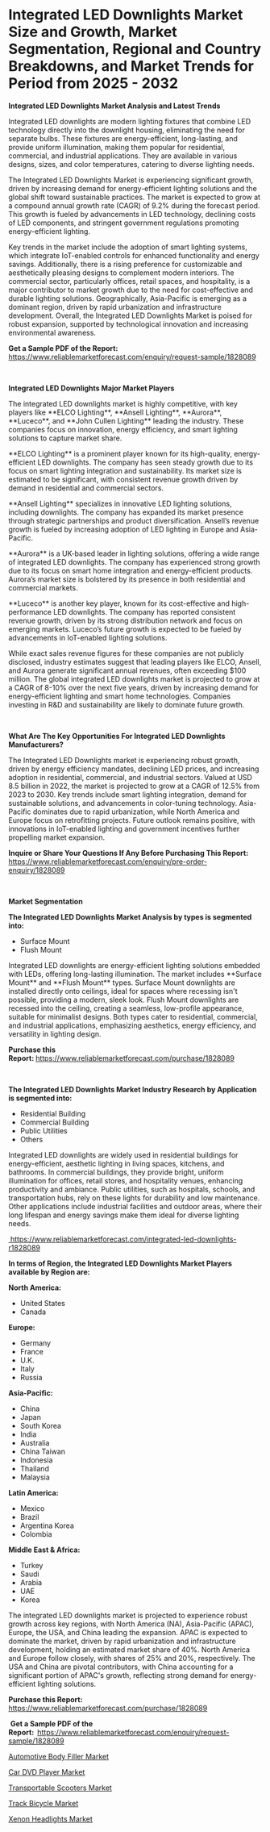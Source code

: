 <p><h1>Integrated LED Downlights Market Size and Growth, Market Segmentation, Regional and Country Breakdowns, and Market Trends for Period from 2025 -  2032</h1></p><p><strong>Integrated LED Downlights Market Analysis and Latest Trends</strong></p>
<p><p>Integrated LED downlights are modern lighting fixtures that combine LED technology directly into the downlight housing, eliminating the need for separate bulbs. These fixtures are energy-efficient, long-lasting, and provide uniform illumination, making them popular for residential, commercial, and industrial applications. They are available in various designs, sizes, and color temperatures, catering to diverse lighting needs.</p><p>The Integrated LED Downlights Market is experiencing significant growth, driven by increasing demand for energy-efficient lighting solutions and the global shift toward sustainable practices. The market is expected to grow at a compound annual growth rate (CAGR) of 9.2% during the forecast period. This growth is fueled by advancements in LED technology, declining costs of LED components, and stringent government regulations promoting energy-efficient lighting.</p><p>Key trends in the market include the adoption of smart lighting systems, which integrate IoT-enabled controls for enhanced functionality and energy savings. Additionally, there is a rising preference for customizable and aesthetically pleasing designs to complement modern interiors. The commercial sector, particularly offices, retail spaces, and hospitality, is a major contributor to market growth due to the need for cost-effective and durable lighting solutions. Geographically, Asia-Pacific is emerging as a dominant region, driven by rapid urbanization and infrastructure development. Overall, the Integrated LED Downlights Market is poised for robust expansion, supported by technological innovation and increasing environmental awareness.</p></p>
<p><strong>Get a Sample PDF of the Report:&nbsp;</strong> <a href="https://www.reliablemarketforecast.com/enquiry/request-sample/1828089?utm_campaign=1110&utm_medium=2&utm_source=Github&utm_content=ia&utm_term=22012025&utm_id=integrated-led-downlights">https://www.reliablemarketforecast.com/enquiry/request-sample/1828089</a></p>
<p>&nbsp;</p>
<p><strong>Integrated LED Downlights Major Market Players</strong></p>
<p><p>The integrated LED downlights market is highly competitive, with key players like **ELCO Lighting**, **Ansell Lighting**, **Aurora**, **Luceco**, and **John Cullen Lighting** leading the industry. These companies focus on innovation, energy efficiency, and smart lighting solutions to capture market share.</p><p>**ELCO Lighting** is a prominent player known for its high-quality, energy-efficient LED downlights. The company has seen steady growth due to its focus on smart lighting integration and sustainability. Its market size is estimated to be significant, with consistent revenue growth driven by demand in residential and commercial sectors.</p><p>**Ansell Lighting** specializes in innovative LED lighting solutions, including downlights. The company has expanded its market presence through strategic partnerships and product diversification. Ansell’s revenue growth is fueled by increasing adoption of LED lighting in Europe and Asia-Pacific.</p><p>**Aurora** is a UK-based leader in lighting solutions, offering a wide range of integrated LED downlights. The company has experienced strong growth due to its focus on smart home integration and energy-efficient products. Aurora’s market size is bolstered by its presence in both residential and commercial markets.</p><p>**Luceco** is another key player, known for its cost-effective and high-performance LED downlights. The company has reported consistent revenue growth, driven by its strong distribution network and focus on emerging markets. Luceco’s future growth is expected to be fueled by advancements in IoT-enabled lighting solutions.</p><p>While exact sales revenue figures for these companies are not publicly disclosed, industry estimates suggest that leading players like ELCO, Ansell, and Aurora generate significant annual revenues, often exceeding $100 million. The global integrated LED downlights market is projected to grow at a CAGR of 8-10% over the next five years, driven by increasing demand for energy-efficient lighting and smart home technologies. Companies investing in R&D and sustainability are likely to dominate future growth.</p></p>
<p>&nbsp;</p>
<p><strong>What Are The Key Opportunities For Integrated LED Downlights Manufacturers?</strong></p>
<p><p>The Integrated LED Downlights market is experiencing robust growth, driven by energy efficiency mandates, declining LED prices, and increasing adoption in residential, commercial, and industrial sectors. Valued at USD 8.5 billion in 2022, the market is projected to grow at a CAGR of 12.5% from 2023 to 2030. Key trends include smart lighting integration, demand for sustainable solutions, and advancements in color-tuning technology. Asia-Pacific dominates due to rapid urbanization, while North America and Europe focus on retrofitting projects. Future outlook remains positive, with innovations in IoT-enabled lighting and government incentives further propelling market expansion.</p></p>
<p><strong>Inquire or Share Your Questions If Any Before Purchasing This Report:</strong> <a href="https://www.reliablemarketforecast.com/enquiry/pre-order-enquiry/1828089?utm_campaign=1110&utm_medium=2&utm_source=Github&utm_content=ia&utm_term=22012025&utm_id=integrated-led-downlights">https://www.reliablemarketforecast.com/enquiry/pre-order-enquiry/1828089</a></p>
<p>&nbsp;</p>
<p><strong>Market Segmentation</strong></p>
<p><strong>The Integrated LED Downlights Market Analysis by types is segmented into:</strong></p>
<p><ul><li>Surface Mount</li><li>Flush Mount</li></ul></p>
<p><p>Integrated LED downlights are energy-efficient lighting solutions embedded with LEDs, offering long-lasting illumination. The market includes **Surface Mount** and **Flush Mount** types. Surface Mount downlights are installed directly onto ceilings, ideal for spaces where recessing isn't possible, providing a modern, sleek look. Flush Mount downlights are recessed into the ceiling, creating a seamless, low-profile appearance, suitable for minimalist designs. Both types cater to residential, commercial, and industrial applications, emphasizing aesthetics, energy efficiency, and versatility in lighting design.</p></p>
<p><strong>Purchase this Report:&nbsp;</strong><a href="https://www.reliablemarketforecast.com/purchase/1828089?utm_campaign=1110&utm_medium=2&utm_source=Github&utm_content=ia&utm_term=22012025&utm_id=integrated-led-downlights">https://www.reliablemarketforecast.com/purchase/1828089</a></p>
<p>&nbsp;</p>
<p><strong>The Integrated LED Downlights Market Industry Research by Application is segmented into:</strong></p>
<p><ul><li>Residential Building</li><li>Commercial Building</li><li>Public Utilities</li><li>Others</li></ul></p>
<p><p>Integrated LED downlights are widely used in residential buildings for energy-efficient, aesthetic lighting in living spaces, kitchens, and bathrooms. In commercial buildings, they provide bright, uniform illumination for offices, retail stores, and hospitality venues, enhancing productivity and ambiance. Public utilities, such as hospitals, schools, and transportation hubs, rely on these lights for durability and low maintenance. Other applications include industrial facilities and outdoor areas, where their long lifespan and energy savings make them ideal for diverse lighting needs.</p></p>
<p><a href="https://www.reliablemarketforecast.com/integrated-led-downlights-r1828089?utm_campaign=1110&utm_medium=2&utm_source=Github&utm_content=ia&utm_term=22012025&utm_id=integrated-led-downlights">&nbsp;https://www.reliablemarketforecast.com/integrated-led-downlights-r1828089</a></p>
<p><strong>In terms of Region, the Integrated LED Downlights Market Players available by Region are:</strong></p>
<p>
    <p> <strong> North America: </strong>
        <ul>
            <li>United States</li>
            <li>Canada</li>
        </ul>
        </p> 
    <p> <strong> Europe: </strong>
        <ul>
            <li>Germany</li>
            <li>France</li>
            <li>U.K.</li>
            <li>Italy</li>
            <li>Russia</li>
        </ul>
        </p> 
    <p> <strong> Asia-Pacific: </strong>
        <ul>
            <li>China</li>
            <li>Japan</li>
            <li>South Korea</li>
            <li>India</li>
            <li>Australia</li>
            <li>China Taiwan</li>
            <li>Indonesia</li>
            <li>Thailand</li>
            <li>Malaysia</li>
        </ul>
        </p> 
    <p> <strong> Latin America: </strong>
        <ul>
            <li>Mexico</li>
            <li>Brazil</li>
            <li>Argentina Korea</li>
            <li>Colombia</li>
        </ul>
        </p> 
    <p> <strong> Middle East & Africa: </strong>
        <ul>
            <li>Turkey</li>
            <li>Saudi</li>
            <li>Arabia</li>
            <li>UAE</li>
            <li>Korea</li>
        </ul>
    </p>
    </p>
<p><p>The integrated LED downlights market is projected to experience robust growth across key regions, with North America (NA), Asia-Pacific (APAC), Europe, the USA, and China leading the expansion. APAC is expected to dominate the market, driven by rapid urbanization and infrastructure development, holding an estimated market share of 40%. North America and Europe follow closely, with shares of 25% and 20%, respectively. The USA and China are pivotal contributors, with China accounting for a significant portion of APAC's growth, reflecting strong demand for energy-efficient lighting solutions.</p></p>
<p><strong>Purchase this Report: </strong><a href="https://www.reliablemarketforecast.com/purchase/1828089?utm_campaign=1110&utm_medium=2&utm_source=Github&utm_content=ia&utm_term=22012025&utm_id=integrated-led-downlights">https://www.reliablemarketforecast.com/purchase/1828089</a></p>
<p>&nbsp;<strong>Get a Sample PDF of the Report:&nbsp;&nbsp;</strong><a href="https://www.reliablemarketforecast.com/enquiry/request-sample/1828089?utm_campaign=1110&utm_medium=2&utm_source=Github&utm_content=ia&utm_term=22012025&utm_id=integrated-led-downlights">https://www.reliablemarketforecast.com/enquiry/request-sample/1828089</a></p>
<p><strong></strong></p>
<p><p><a href="https://github.com/tashiafun920/Market-Research-Report-List-1/blob/main/automotive-body-filler-market.md?utm_campaign=1110&utm_medium=2&utm_source=Github&utm_content=ia&utm_term=22012025&utm_id=integrated-led-downlights">Automotive Body Filler Market</a></p><p><a href="https://github.com/comasnickie/Market-Research-Report-List-1/blob/main/car-dvd-player-market.md?utm_campaign=1110&utm_medium=2&utm_source=Github&utm_content=ia&utm_term=22012025&utm_id=integrated-led-downlights">Car DVD Player Market</a></p><p><a href="https://github.com/mcfred89/Market-Research-Report-List-1/blob/main/transportable-scooters-market.md?utm_campaign=1110&utm_medium=2&utm_source=Github&utm_content=ia&utm_term=22012025&utm_id=integrated-led-downlights">Transportable Scooters Market</a></p><p><a href="https://github.com/bornergabrielle89/Market-Research-Report-List-1/blob/main/track-bicycle-market.md?utm_campaign=1110&utm_medium=2&utm_source=Github&utm_content=ia&utm_term=22012025&utm_id=integrated-led-downlights">Track Bicycle Market</a></p><p><a href="https://github.com/toldenargelia86/Market-Research-Report-List-1/blob/main/xenon-headlights-market.md?utm_campaign=1110&utm_medium=2&utm_source=Github&utm_content=ia&utm_term=22012025&utm_id=integrated-led-downlights">Xenon Headlights Market</a></p></p>